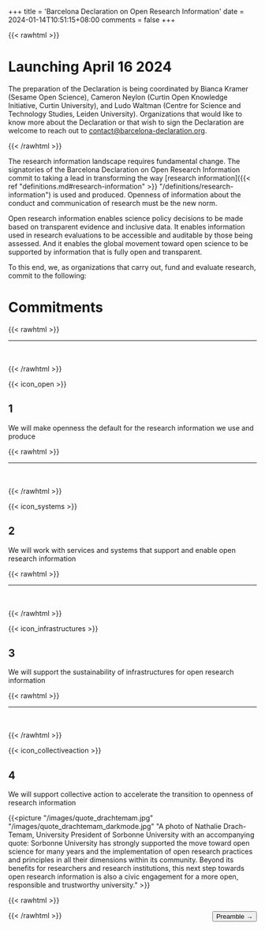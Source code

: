 +++
title = 'Barcelona Declaration on Open Research Information'
date = 2024-01-14T10:51:15+08:00
comments = false
+++

{{< rawhtml >}}
<div class="well home">
<h1>Launching April 16 2024</h1>
<p>
The preparation of the Declaration is being coordinated by Bianca Kramer (Sesame Open Science), Cameron Neylon (Curtin Open Knowledge Initiative, Curtin University), and Ludo Waltman (Centre for Science and Technology Studies, Leiden University). Organizations that would like to know more about the Declaration or that wish to sign the Declaration are welcome to reach out to <a href="mailto:contact@barcelona-declaration.org" title="contact@barcelona-declaration.org">contact@barcelona-declaration.org</a>.
</p>
</div>
{{< /rawhtml >}}



The research information landscape requires fundamental change. The signatories of the Barcelona Declaration on Open Research Information commit to taking a lead in transforming the way [research information]({{< ref "definitions.md#research-information" >}} "/definitions/research-information") is used and produced. Openness of information about the conduct and communication of research must be the new norm.

Open research information enables science policy decisions to be made based on transparent evidence and inclusive data. It enables information used in research evaluations to be accessible and auditable by those being assessed. And it enables the global movement toward open science to be supported by information that is fully open and transparent.

To this end, we, as organizations that carry out, fund and evaluate research, commit to the following:

# Commitments
{{< rawhtml >}}
<hr class="small">
</br></br>
{{< /rawhtml >}}


{{< icon_open >}}

## 1

We will make openness the default for the research information
we use and produce

{{< rawhtml >}}
<hr class="small">
</br></br>
{{< /rawhtml >}}

{{< icon_systems >}}

## 2
We will work with services and systems that support
and enable open research information

{{< rawhtml >}}
<hr class="small">
</br></br>
{{< /rawhtml >}}

{{< icon_infrastructures >}}

## 3
We will support the sustainability of infrastructures
for open research information

{{< rawhtml >}}
<hr class="small">
</br></br>
{{< /rawhtml >}}

{{< icon_collectiveaction >}}

## 4
We will support collective action to accelerate the transition
to openness of research information


{{<picture "/images/quote_drachtemam.jpg" "/images/quote_drachtemam_darkmode.jpg" "A photo of Nathalie Drach-Temam, University President of Sorbonne University with an accompanying quote: Sorbonne University has strongly supported the move toward open science for many years and the implementation of open research practices and principles in all their dimensions within its community. Beyond its benefits for researchers and research institutions, this next step towards open research information is also a civic engagement for a more open, responsible and trustworthy university." >}}

{{< rawhtml >}}

<button style="float:right" onclick="document.location='/preamble'">Preamble &rarr;</button>  

{{< /rawhtml >}}
